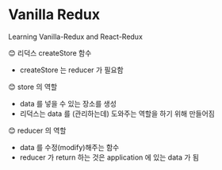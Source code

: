 # Vanilla Redux

Learning Vanilla-Redux and React-Redux


😊 리덕스 createStore 함수
  - createStore 는 reducer 가 필요함

😊 store 의 역할
  - data 를 넣을 수 있는 장소를 생성
  - 리덕스는 data 를 (관리하는데) 도와주는 역할을 하기 위해 만들어짐

😊 reducer 의 역할
  - data 를 수정(modify)해주는 함수
  - reducer 가 return 하는 것은 application 에 있는 data 가 됨